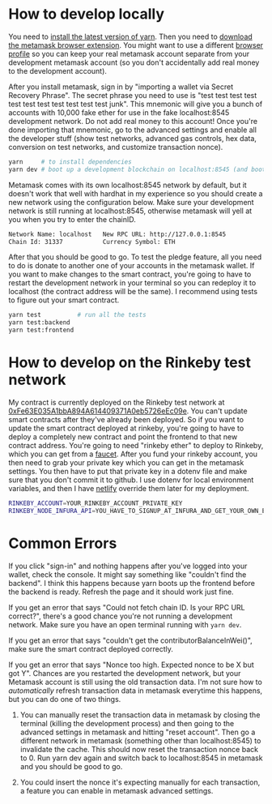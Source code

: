 # How to develop locally

You need to [install the latest version of yarn](https://yarnpkg.com/getting-started/install). Then you need to [download the metamask browser extension](https://metamask.io/). You might want to use a different [browser profile](https://youtu.be/Ik8-xn4DyCo?t=15) so you can keep your real metamask account separate from your development metamask account (so you don't accidentally add real money to the development account). 

After you install metamask, sign in by "importing a wallet via Secret Recovery Phrase". The secret phrase you need to use is "test test test test test test test test test test test junk". This mnemonic will give you a bunch of accounts with 10,000 fake ether for use in the fake localhost:8545 development network. Do not add real money to this account! Once you're done importing that mnemonic, go to the advanced settings and enable all the developer stuff (show test networks, advanced gas controls, hex data, conversion on test networks, and customize transaction nonce). 

```bash
yarn     # to install dependencies 
yarn dev # boot up a development blockchain on localhost:8545 (and boot up the react frontend on localhost:3000)
```

Metamask comes with its own localhost:8545 network by default, but it doesn't work that well with hardhat in my experience so you should create a new network using the configuration below. Make sure your development network is still running at localhost:8545, otherwise metamask will yell at you when you try to enter the chainID.

```bash
Network Name: localhost   New RPC URL: http://127.0.0.1:8545
Chain Id: 31337           Currency Symbol: ETH
```

After that you should be good to go. To test the pledge feature, all you need to do is donate to another one of your accounts in the metamask wallet. If you want to make changes to the smart contract, you're going to have to restart the development network in your terminal so you can redeploy it to localhost (the contract address will be the same). I recommend using tests to figure out your smart contract. 

```bash
yarn test          # run all the tests
yarn test:backend  
yarn test:frontend
```

# How to develop on the Rinkeby test network 

My contract is currently deployed on the Rinkeby test network at [0xFe63E035A1bbA894A614409371A0eb5726eEc09e](https://rinkeby.etherscan.io/address/0xFe63E035A1bbA894A614409371A0eb5726eEc09e). You can't update smart contracts after they've already been deployed. So if you want to update the smart contract deployed at rinkeby, you're going to have to deploy a completely new contract and point the frontend to that new contract address. You're going to need "rinkeby ether" to deploy to Rinkeby, which you can get from a [faucet](https://faucets.chain.link/rinkeby). After you fund your rinkeby account, you then need to grab your private key which you can get in the metamask settings. You then have to put that private key in a dotenv file and make sure that you don't commit it to github. I use dotenv for local environment variables, and then I have [netlify](https://www.netlify.com/) override them later for my deployment.

```bash
RINKEBY_ACCOUNT=YOUR_RINKEBY_ACCOUNT_PRIVATE_KEY
RINKEBY_NODE_INFURA_API=YOU_HAVE_TO_SIGNUP_AT_INFURA_AND_GET_YOUR_OWN_ETHEREUM_NODE_NOT_MINE
```

# Common Errors

If you click "sign-in" and nothing happens after you've logged into your wallet, check the console. It might say something like "couldn't find the backend". I think this happens because yarn boots up the frontend before the backend is ready. Refresh the page and it should work just fine.

If you get an error that says "Could not fetch chain ID. Is your RPC URL correct?", there's a good chance you're not running a development network. Make sure you have an open terminal running with `yarn dev`. 

If you get an error that says "couldn't get the contributorBalanceInWei()", make sure the smart contract deployed correctly.

If you get an error that says "Nonce too high. Expected nonce to be X but got Y". Chances are you restarted the development network, but your Metamask account is still using the old transaction data. I'm not sure how to _automatically_ refresh transaction data in metamask everytime this happens, but you can do one of two things.

1. You can manually reset the transaction data in metamask by closing the terminal (killing the development process) and then going to the advanced settings in metamask and hitting "reset account". Then go a different network in metamask (something other than localhost:8545) to invalidate the cache. This should now reset the transaction nonce back to 0. Run yarn dev again and switch back to localhost:8545 in metamask and you should be good to go.

2. You could insert the nonce it's expecting manually for each transaction, a feature you can enable in metamask advanced settings.
